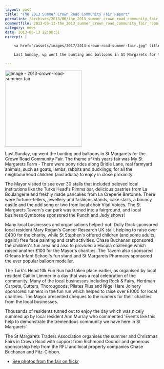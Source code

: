 ```yaml
---
layout: post
title: "The 2013 Summer Crown Road Community Fair Report"
permalink: /archives/2013/06/the_2013_summer_crown_road_community_fair_report.html
commentfile: 2013-06-13-the_2013_summer_crown_road_community_fair_report
category: news
date: 2013-06-13 22:00:51
excerpt: |

    <a href="/assets/images/2017/2013-crown-road-summer-fair.jpg" title="Click for a larger image"><img src="/assets/images/2017/2013-crown-road-summer-fair-thumb.jpg" width="150" alt="Image - 2013-crown-road-summer-fair"  class="photo right"/></a>

    Last Sunday, up went the bunting and balloons in St Margarets for the Crown Road Community Fair. The theme of this years fair was My St Margarets Farm - There were pony rides along Bridle Lane, real farmyard animals, such as goats, lambs, rabbits and ducklings, for all the neighbourhood children (and adults) to enjoy in close proximity.

---
```


<a href="/assets/images/2017/2013-crown-road-summer-fair.jpg" title="Click for a larger image"><img src="/assets/images/2017/2013-crown-road-summer-fair-thumb.jpg" width="250" alt="Image - 2013-crown-road-summer-fair"  class="photo right"/></a>

Last Sunday, up went the bunting and balloons in St Margarets for the Crown Road Community Fair. The theme of this years fair was My St Margarets Farm - There were pony rides along Bridle Lane, real farmyard animals, such as goats, lambs, rabbits and ducklings, for all the neighbourhood children (and adults) to enjoy in close proximity.

The Mayor visited to see over 30 stalls that included beloved local institutions like the Turks Head's Pimms bar, delicious pastries from La Boulangerie and freshly made pancakes from La Creperie Bretonne. There were fortune-tellers, jewellery and fashions stands, cake stalls, a bouncy castle and the odd song or two from local choir Vital Voices. The St Margarets Tavern's car park was turned into a fairground, and local business Gymboree sponsored the Punch and Judy shows!

Many local businesses and organisations helped-out: Dolly Rock sponsored local resident Mary Regan's Cancer Research UK stall, helping to raise over £400 for the charity, while St Stephen's offered children (and some adults, again!) free face painting and craft activities. Chase Buchanan sponsored the children's fun area and also to provided a Hoopla challenge which raised another £100 for the Mayor's charities. The Tavern also sponsored Orleans Infant School's fun stand and St Margarets Pharmacy sponsored the ever popular balloon modeller.

The Turk's Head 10k Fun Run had taken place earlier, as organised by local resident Caitlin Limmer in a day that was a real celebration of the community. Many of the local businesses including Rock & Fairy, Herdman Carpets, Cutters, Thorougoods, Pilates Plus and Nigel Hare Joinery sponsored runners in the fun run which helped to raise over £1000 for local charities. The Mayor presented cheques to the runners for their charities from the local businesses.

Thousands of residents turned out to enjoy the day which was nicely summed up by local resident Ann Murray who commented 'Events like this help to demonstrate the tremendous community we have here in St Margarets'.

The St Margarets Traders Association organises the summer and Christmas Fairs in Crown Road with support from Richmond Council and generous sponsorship help from the RFU and local property companies Chase Buchanan and Fitz-Gibbon.

-   [See photos from the fair on flickr](http://www.flickr.com/photos/mahnke/sets/72157634031700451/)
